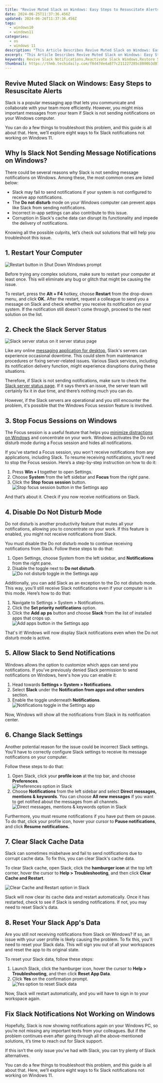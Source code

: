 ```yaml
---
title: "Revive Muted Slack on Windows: Easy Steps to Resuscitate Alerts"
date: 2024-06-25T11:37:36.456Z
updated: 2024-06-26T11:37:36.456Z
tags:
  - windows10
  - windows11
categories:
  - os
  - windows 11
description: "This Article Describes Revive Muted Slack on Windows: Easy Steps to Resuscitate Alerts"
excerpt: "This Article Describes Revive Muted Slack on Windows: Easy Steps to Resuscitate Alerts"
keywords: Revive Slack Notifications,Reactivate Slack Windows,Restore Slack Alerts,Re-Enable Slack Signals,Turn on Slack Dings,Fix Muted Slack Notifications,Unmute Slack Alerts
thumbnail: https://thmb.techidaily.com/f8d47de4a877c211227285c8800b3d072256df0cc496e2d703aa2d22ca712f5b.jpg
---
```


## Revive Muted Slack on Windows: Easy Steps to Resuscitate Alerts

 Slack is a popular messaging app that lets you communicate and collaborate with your team more efficiently. However, you might miss important messages from your team if Slack is not sending notifications on your Windows computer.

 You can do a few things to troubleshoot this problem, and this guide is all about that. Here, we’ll explore eight ways to fix Slack notifications not working on Windows 11\.

## Why Is Slack Not Sending Message Notifications on Windows?

 There could be several reasons why Slack is not sending message notifications on Windows. Among these, the most common ones are listed below:

* Slack may fail to send notifications if your system is not configured to receive app notifications.
* The **Do not disturb** mode on your Windows computer can prevent apps like Slack from sending notifications.
* Incorrect in-app settings can also contribute to this issue.
* Corruption in Slack's cache data can disrupt its functionality and impede the delivery of notifications.

 Knowing all the possible culprits, let’s check out solutions that will help you troubleshoot this issue.

## 1\. Restart Your Computer

![Restart button in Shut Down Windows prompt](https://static1.makeuseofimages.com/wordpress/wp-content/uploads/2023/08/restart-button.jpg)

 Before trying any complex solutions, make sure to restart your computer at least once. This will eliminate any bug or glitch that might be causing the issue.

 To restart, press the **Alt + F4** hotkey, choose **Restart** from the drop-down menu, and click **OK.** After the restart, request a colleague to send you a message on Slack and check whether you receive its notification on your system. If the notification still doesn't come through, proceed to the next solution on the list.

## 2\. Check the Slack Server Status

![Slack server status on it server status page](https://static1.makeuseofimages.com/wordpress/wp-content/uploads/2023/08/slack-server-status.jpg)

 Like any online [messaging application for desktop](https://www.makeuseof.com/best-all-in-one-messaging-platforms/), Slack's servers can experience occasional downtime. This could stem from maintenance procedures or fixing server-related issues. Various Slack services, including its notification delivery function, might experience disruptions during these situations.

 Therefore, if Slack is not sending notifications, make sure to check the [Slack server status page](https://status.slack.com/). If it says there’s an issue, the server team will certainly fix it in due time, and there’s nothing much you can do.

 However, if the Slack servers are operational and you still encounter the problem, it's possible that the Windows Focus session feature is involved.

## 3\. Stop Focus Sessions on Windows

 The Focus session is a useful feature that helps you [minimize distractions on Windows](https://www.makeuseof.com/windows-11-focus-assist-minimize-distractions/) and concentrate on your work. Windows activates the Do not disturb mode during a Focus session and hides all notifications.

 If you've started a Focus session, you won't receive notifications from any applications, including Slack. To resume receiving notifications, you'll need to stop the Focus session. Here’s a step-by-step instruction on how to do it:

1. Press **Win + I** together to open Settings.
2. Choose **System** from the left sidebar and **Focus** from the right pane.
3. Click the **Stop** **focus** **session** button.  
![Stop focus session button in the Settings app](https://static1.makeuseofimages.com/wordpress/wp-content/uploads/2023/08/stop-focus-session-button.jpg)

 And that’s about it. Check if you now receive notifications on Slack.

## 4\. Disable Do Not Disturb Mode

 Do not disturb is another productivity feature that mutes all your notifications, allowing you to concentrate on your work. If this feature is enabled, you might not receive notifications from Slack.

 You must disable the Do not disturb mode to continue receiving notifications from Slack. Follow these steps to do that:

1. Open Settings, choose System from the left sidebar, and **Notifications** from the right pane.
2. Disable the toggle next to **Do not disturb**.  
![Do not disturb toggle in the Settings app](https://static1.makeuseofimages.com/wordpress/wp-content/uploads/2023/08/do-not-disturb-toggle.jpg)

 Additionally, you can add Slack as an exception to the Do not disturb mode. This way, you'll still receive Slack notifications even if your computer is in this mode. Here’s how to do that:

1. Navigate to Settings > System > Notifications.
2. Click the **Set priority notifications** option.
3. Click the **Add** **ap** **ps** button and choose **Slack** from the list of installed apps that crops up.  
![Add apps button in the Settings app](https://static1.makeuseofimages.com/wordpress/wp-content/uploads/2023/08/add-apps-button.jpg)

 That's it! Windows will now display Slack notifications even when the Do not disturb mode is active.

## 5\. Allow Slack to Send Notifications

 Windows allows the option to customize which apps can send you notifications. If you've previously denied Slack permission to send notifications on Windows, here's how you can enable it:

1. Head towards **Settings > System > Notifications**.
2. Select **Slack** under the **Notification from apps and other senders** section.
3. Enable the toggle underneath **Notifications**.  
![Notifications toggle in the Settings app](https://static1.makeuseofimages.com/wordpress/wp-content/uploads/2023/08/notifications-toggle.jpg)

 Now, Windows will show all the notifications from Slack in its notification center.

## 6\. Change Slack Settings

 Another potential reason for the issue could be incorrect Slack settings. You'll have to correctly configure Slack settings to receive its message notifications on your computer.

 Follow these steps to do that:

1. Open Slack, click your **profile icon** at the top bar, and choose **Preferences**.  
![Preferences option in Slack](https://static1.makeuseofimages.com/wordpress/wp-content/uploads/2023/08/preferences-option.jpg)
2. Choose **Notifications** from the left sidebar and select **Direct messages, mentions &** **keywords**. You can choose **All new messages** if you want to get notified about the messages from all channels.  
![Direct messages, mentions & keywords option in Slack](https://static1.makeuseofimages.com/wordpress/wp-content/uploads/2023/08/direct-messages-mentions-keywords-option.jpg)

 Furthermore, you must resume notifications if you have put them on pause. To do that, click your profile icon, hover your cursor to **Pause notifications**, and click **Resume notifications.**

## 7\. Clear Slack Cache Data

 Slack can sometimes misbehave and fail to send notifications due to corrupt cache data. To fix this, you can clear Slack's cache data.

 To clear Slack cache, open Slack, click the **hamburger icon** at the top left corner, hover the cursor to **Help > Troubleshooting**, and then click **Clear Cache and Restart**.

![Clear Cache and Restart option in Slack](https://static1.makeuseofimages.com/wordpress/wp-content/uploads/2023/08/clear-cache-and-restart.jpg)

 Slack will now clear its cache data and restart automatically. Once it has restarted, check to see if Slack is sending notifications. If not, you may need to reset Slack's data.

## 8\. Reset Your Slack App's Data

 Are you still not receiving notifications from Slack on Windows? If so, an issue with your user profile is likely causing the problem. To fix this, you'll need to reset your Slack data. This will sign you out of all your workspaces and reset the app to its original state.

 To reset your Slack data, follow these steps:

1. Launch Slack, click the hamburger icon, hover the cursor to **Help > Troubleshooting**, and then click **Reset App Data**.
2. Click **Yes** on the confirmation prompt.  
![Yes option to reset Slack data](https://static1.makeuseofimages.com/wordpress/wp-content/uploads/2023/08/yes-option.jpg)

 Now, Slack will restart automatically, and you will have to sign in to your workspace again.

## Fix Slack Notifications Not Working on Windows

 Hopefully, Slack is now showing notifications again on your Windows PC, so you’re not missing any important texts from your colleagues. But if the problem continues even after going through all the above-mentioned solutions, it’s time to reach out for Slack support.

 If this isn’t the only issue you’ve had with Slack, you can try plenty of Slack alternatives.

 You can do a few things to troubleshoot this problem, and this guide is all about that. Here, we’ll explore eight ways to fix Slack notifications not working on Windows 11\.



<ins class="adsbygoogle"
      style="display:block"
      data-ad-client="ca-pub-7571918770474297"
      data-ad-slot="8358498916"
      data-ad-format="auto"
      data-full-width-responsive="true"></ins>